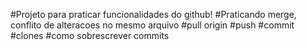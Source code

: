 #Projeto para praticar funcionalidades do github!
#Praticando merge, conflito de alteracoes no mesmo arquivo
#pull origin
#push
#commit
#clones
#como sobrescrever commits
